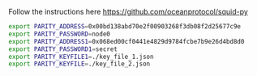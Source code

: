 Follow the instructions here https://github.com/oceanprotocol/squid-py

```bash
export PARITY_ADDRESS=0x00bd138abd70e2f00903268f3db08f2d25677c9e
export PARITY_PASSWORD=node0
export PARITY_ADDRESS1=0x068ed00cf0441e4829d9784fcbe7b9e26d4bd8d0
export PARITY_PASSWORD1=secret
export PARITY_KEYFILE1=./key_file_1.json
export PARITY_KEYFILE=./key_file_2.json
```